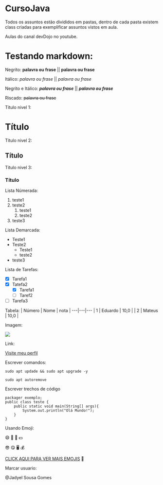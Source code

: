 # CursoJava

Todos os assuntos estão divididos em pastas, dentro de cada pasta existem class criadas para exemplificar 
assuntos vistos em aula.

Aulas do canal devDojo no youtube.

# Testando markdown:

Negrito: **palavra ou frase** || __palavra ou frase__

Itálico: *palavra ou frase* || _palavra ou frase_

Negrito e Itálico: ***palavra ou frase*** || ___palavra ou frase___

Riscado: ~~palavra ou frase~~

Título nivel 1:
# Título 

Título nivel 2:
## Título

Título nivel 3:
### Título

Lista Númerada:
1. teste1
1. teste2
   1. teste1
   2. teste2
1. teste3

Lista Demarcada:
* Teste1
* Teste2
   * Teste1
   * teste2
* teste3

Lista de Tarefas:
- [x] Tarefa1
- [x] Tatefa2
   - [x] Tarefa1
   - [ ] Taref2
- [ ] Tarefa3 

Tabela:
| Número | Nome | nota |
---|---|---
| 1 | Eduardo | 10,0 |
| 2 | Mateus | 10,0 |

Imagem:

![](https://user-images.githubusercontent.com/70782900/109714114-c3722480-7b80-11eb-86f8-4281f756e5da.gif)

Link:

[ Visite meu perfil ](https://github.com/EduardoRDS-dev)

Escrever comandos:

` sudo apt updade && sudo apt upgrade -y `

` sudo apt autoremove `

Escrever trechos de código

```
packager exemplo;
public class teste {
    public static void main(String[] args){
        System.out.println("Olá Mundo!");
    }
}
```
Usando Emoji:

:smile: :raised_back_of_hand: :vulcan_salute: :dollar: 

:sunglasses: :yum: :desktop_computer:  :moneybag: 

[CLICK AQUI PARA VER MAIS EMOJIS](https://github.com/ikatyang/emoji-cheat-sheet#hand-single-finger) :vulcan_salute:

Marcar usuario:

@Jadyel Sousa Gomes
